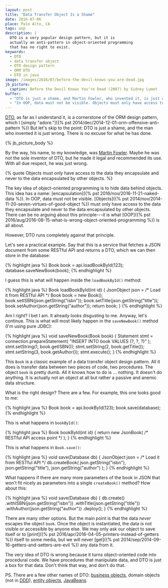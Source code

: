 ```yaml
---
layout: post
title: "Data Transfer Object Is a Shame"
date: 2016-07-06
place: Palo Alto, CA
tags: oop
description: |
  DTO is a very popular design pattern, but it is
  actually an anti-pattern in object-oriented programming
  that has no right to exist.
keywords:
  - DTO
  - data transfer object
  - DTO design pattern
  - ORM DTO
  - DTO in java
image: /images/2016/07/before-the-devil-knows-you-are-dead.jpg
jb_picture:
  caption: Before the Devil Knows You're Dead (2007) by Sidney Lumet
buffer:
  - "DTO is just a shame, and Martin Fowler, who invented it, is just wrong."
  - "In OOP, data must not be visible. Objects must only have access to the data they encapsulate and never to the data encapsulated by other objects."
---
```


[DTO](https://en.wikipedia.org/wiki/Data_transfer_object),
as far as I understand it, is a cornerstone of the ORM design pattern,
which I [simply "adore."]({% pst 2014/dec/2014-12-01-orm-offensive-anti-pattern %})
But let's skip to the point: DTO is just a shame, and the man who invented
it is just wrong. There is no excuse for what he has done.

<!--more-->

{% jb_picture_body %}

By the way, his name, to my knowledge, was
[Martin Fowler](http://martinfowler.com/bliki/LocalDTO.html). Maybe he
was not the sole inventor of DTO, but he made it legal and recommended
its use. With all due respect, he was just wrong.

{% quote Objects must only have access to the data they encapsulate and never to the data encapsulated by other objects.  %}

The key idea of object-oriented programming is to hide data
behind objects. This idea has a name:
[encapsulation]({% pst 2016/nov/2016-11-21-naked-data %}).
In OOP, data
must not be visible. [Objects]({% pst 2014/nov/2014-11-20-seven-virtues-of-good-object %})
must only have access to the data they
encapsulate and never to the data encapsulated by other objects. There
can be no arguing about this principle---it is what
[OOP]({% pst 2016/aug/2016-08-15-what-is-wrong-object-oriented-programming %}) is all about.

However, DTO runs completely against that principle.

Let's see a practical example. Say that this is a service that fetches
a JSON document from some RESTful API and returns a DTO, which we can then
store in the database:

{% highlight java %}
Book book = api.loadBookById(123);
database.saveNewBook(book);
{% endhighlight %}

I guess this is what will happen inside the `loadBookById()` method:

{% highlight java %}
Book loadBookById(int id) {
  JsonObject json = /* Load it from RESTful API */
  Book book = new Book();
  book.setISBN(json.getString("isbn"));
  book.setTitle(json.getString("title"));
  book.setAuthor(json.getString("author"));
  return book;
}
{% endhighlight %}

Am I right? I bet I am. It already looks disgusting to me. Anyway, let's
continue. This is what will most likely happen in the `saveNewBook()` method
(I'm using pure JDBC):

{% highlight java %}
void saveNewBook(Book book) {
  Statement stmt = connection.prepareStatement(
    "INSERT INTO book VALUES (?, ?, ?)"
  );
  stmt.setString(1, book.getISBN());
  stmt.setString(2, book.getTitle());
  stmt.setString(3, book.getAuthor());
  stmt.execute();
}
{% endhighlight %}

This `Book` is a classic example of a data transfer object design pattern.
All it does is transfer
data between two pieces of code, two procedures. The object `book` is pretty
dumb. All it knows how to do is ... nothing. It doesn't do anything. It is
actually not an object at all but rather a passive and anemic data structure.

What is the right design? There are a few. For example, this one looks
good to me:

{% highlight java %}
Book book = api.bookById(123);
book.save(database);
{% endhighlight %}

This is what happens in `bookById()`:

{% highlight java %}
Book bookById(int id) {
  return new JsonBook(
    /* RESTful API access point */
  );
}
{% endhighlight %}

This is what happens in `Book.save()`:

{% highlight java %}
void save(Database db) {
  JsonObject json = /* Load it from RESTful API */
  db.createBook(
    json.getString("isbn"),
    json.getString("title"),
    json.getString("author")
  );
}
{% endhighlight %}

What happens if there are many more parameters of the book in JSON that won't
fit nicely as parameters into a single `createBook()` method? How about this:

{% highlight java %}
void save(Database db) {
  db.create()
    .withISBN(json.getString("isbn"))
    .withTitle(json.getString("title"))
    .withAuthor(json.getString("author"))
    .deploy();
}
{% endhighlight %}

There are many other options. But the main point is that the data
_never_ escapes the object `book`. Once the object is instantiated, the
data is not visible or accessible by anyone else. We may only
ask our object to save itself or to
[print]({% pst 2016/apr/2016-04-05-printers-instead-of-getters %})
itself to some media, but we
will never [get]({% pst 2014/sep/2014-09-16-getters-and-setters-are-evil %})
any data from it.

The very idea of DTO is wrong because it turns object-oriented code
into procedural code. We have procedures that manipulate data, and DTO is just
a box for that data. Don't think that way, and don't do that.

PS. There are a few other names of DTO:
[business objects](https://en.wikipedia.org/wiki/Business_object),
domain objects (not in [DDD](https://en.wikipedia.org/wiki/Domain-driven_design)),
[entity objects](https://docs.oracle.com/cd/A97335_02/apps.102/bc4j/developing_bc_projects/bc_awhatisaneo.htm),
[JavaBeans](https://en.wikipedia.org/wiki/JavaBeans).
